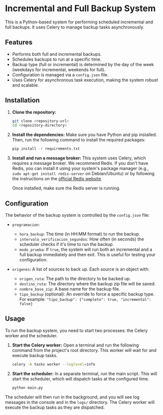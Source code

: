 # Incremental and Full Backup System

This is a Python-based system for performing scheduled incremental and full backups. It uses Celery to manage backup tasks asynchronously.

## Features

-   Performs both full and incremental backups.
-   Schedules backups to run at a specific time.
-   Backup type (full or incremental) is determined by the day of the week (weekdays for incremental, weekends for full).
-   Configuration is managed via a `config.json` file.
-   Uses Celery for asynchronous task execution, making the system robust and scalable.

## Installation

1.  **Clone the repository:**
    ```bash
    git clone <repository-url>
    cd <repository-directory>
    ```

2.  **Install the dependencies:**
    Make sure you have Python and pip installed. Then, run the following command to install the required packages:
    ```bash
    pip install -r requirements.txt
    ```

3.  **Install and run a message broker:**
    This system uses Celery, which requires a message broker. We recommend Redis. If you don't have Redis, you can install it using your system's package manager (e.g., `sudo apt-get install redis-server` on Debian/Ubuntu) or by following the instructions on the [official Redis website](https://redis.io/topics/installation).

    Once installed, make sure the Redis server is running.

## Configuration

The behavior of the backup system is controlled by the `config.json` file:

-   `programacion`:
    -   `hora_backup`: The time (in HH:MM format) to run the backup.
    -   `intervalo_verificacion_segundos`: How often (in seconds) the scheduler checks if it's time to run the backup.
    -   `modo_prueba`: If `true`, the system will run both an incremental and a full backup immediately and then exit. This is useful for testing your configuration.

-   `origenes`: A list of sources to back up. Each source is an object with:
    -   `origen_ruta`: The path to the directory to be backed up.
    -   `destino_ruta`: The directory where the backup zip file will be saved.
    -   `nombre_base_zip`: A base name for the backup file.
    -   `tipo_backup` (optional): An override to force a specific backup type. For example:
        `"tipo_backup": {"completo": true, "incremental": false}`

## Usage

To run the backup system, you need to start two processes: the Celery worker and the scheduler.

1.  **Start the Celery worker:**
    Open a terminal and run the following command from the project's root directory. This worker will wait for and execute backup tasks.
    ```bash
    celery -A tasks worker --loglevel=info
    ```

2.  **Start the scheduler:**
    In a separate terminal, run the main script. This will start the scheduler, which will dispatch tasks at the configured time.
    ```bash
    python main.py
    ```

The scheduler will then run in the background, and you will see log messages in the console and in the `logs/` directory. The Celery worker will execute the backup tasks as they are dispatched.
